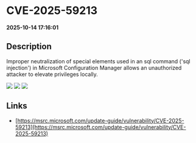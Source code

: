 # CVE-2025-59213

**2025-10-14 17:16:01**

## Description
Improper neutralization of special elements used in an sql command ('sql injection') in Microsoft Configuration Manager allows an unauthorized attacker to elevate privileges locally.

![](https://img.shields.io/static/v1?label=Score&message=8.4&color=red)
![](https://img.shields.io/static/v1?label=Severity&message=HIGH&color=red)
![](https://img.shields.io/static/v1?label=CWE&message=SQL&color=green)

## Links
- [https://msrc.microsoft.com/update-guide/vulnerability/CVE-2025-59213](https://msrc.microsoft.com/update-guide/vulnerability/CVE-2025-59213)
